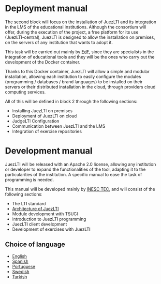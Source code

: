 # Deployment manual
The second block will focus on the installation of JuezLTI and its integration in the LMS of the educational institutions. Although the consortium will offer, during the execution of the project, a free platform for its use (JuezLTI-central), JuezLTI is designed to allow the installation on premises, on the servers of any institution that wants to adopt it.

This task will be carried out mainly by [EdF](http://www.edf.global/), since they are specialists in the integration of educational tools and they will be the ones who carry out the development of the Docker container.

Thanks to this Docker container, JuezLTI will allow a simple and modular installation, allowing each institution to easily configure the modules (programming / databases / brand languages) to be installed on their servers or their distributed installation in the cloud, through providers cloud computing services.

All of this will be defined in block 2 through the following sections:
- Installing JuezLTI on premises
- Deployment of JuezLTI on cloud
- JudgeLTI Configuration
- Communication between JuezLTI and the LMS
- Integration of exercise repositories


# Development manual
JuezLTI will be released with an Apache 2.0 license, allowing any institution or developer to expand the functionalities of the tool, adapting it to the particularities of the institution. A specific manual to ease the task of programming is needed. 

This manual will be developed mainly by [INESC TEC](http://www.inesctec.pt/), and will consist of the following sections:
- The LTI standard
- [Architecture of JuezLTI](MOOC2/Development/Architecture/README.md)
- Module development with TSUGI
- Introduction to JuezLTI programming
- JuezLTI client development
- Development of exercises with JuezLTI

## Choice of language
- [English](README.md)
- [Spanish](README_es.md)
- [Portuguese](README_pt.md)
- [Swedish](README_sv.md)
- [Turkish](README_tr.md)

